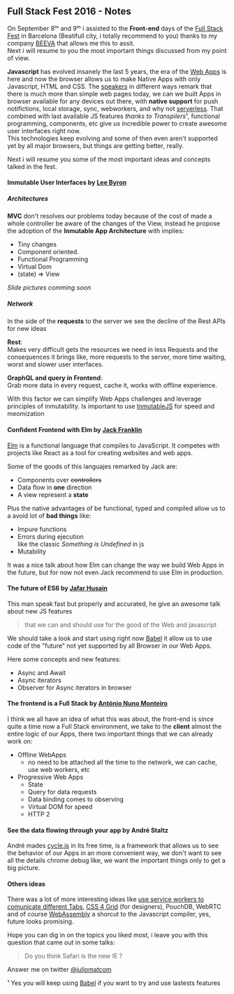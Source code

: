 ## Full Stack Fest 2016 - Notes

On September 8ᵗʰ and 9ᵗʰ i assisted to the **Front-end** days of the [Full Stack Fest](https://2016.fullstackfest.com/agenda/) in Barcelona (Beatifull city, i totally recommend to you) thanks to my company [BEEVA](https://www.beeva.com/en/) that allows me this to assit.  
Next i will resume to you the most important things discussed from my point of view.

**Javascript** has evolved insanely the last 5 years, the era of the [Web Apps](https://en.wikipedia.org/wiki/Web_application) is here and now the browser allows us to make Native Apps with only Javascript, HTML and CSS.
The [speakers](https://2016.fullstackfest.com/speakers/) in different ways remark that there is much more than simple web pages today, we can we built Apps in browser available for any devices out there, with **native support** for push notifictions, local storage, sync, webworkers, and why not [serverless](http://martinfowler.com/articles/serverless.html). That combined with last available JS features *thanks to Transpilers*¹, functional programming, components, etc give us incredible power to create awesome user interfaces right now.  
This technologies keep evolving and some of then even aren't supported yet by all major browsers, but things are getting better, really.

Next i will resume you some of the most important ideas and concepts talked in the fest.

#### Immutable User Interfaces by [Lee Byron](http://leebyron.com/)

##### Architectures
 **MVC** don't resolves our problems today because of the cost of made a whole controller be aware of the changes of the View, instead he propose the adoption of the **Inmutable App Architecture** with implies:
  - Tiny changes
  - Component oriented.
  - Functional Programming
  - Virtual Dom
  - (state) => View

*Slide pictures comming soon*

#####  Network
In the side of the **requests** to the server we see the decline of the Rest APIs for new ideas

**Rest**:   
Makes very difficult gets the resources we need in less Requests and the consequences it brings like, more requests to the server, more time waiting, worst and slower user interfaces.

**GraphQL and query in Frontend**:  
Grab more data in every request,  cache it, works with offline experience.

With this factor we can simplify Web Apps challenges and leverage principles of inmutability. Is important to use [InmutableJS](https://github.com/facebook/immutable-js) for speed and meomization



#### Confident Frontend with Elm by [Jack Franklin](https://2016.fullstackfest.com/speakers/jack-franklin/)

[Elm](http://elm-lang.org/) is a functional language that compiles to JavaScript. It competes with projects like React as a tool for creating websites and web apps.  

Some of the goods of this languajes remarked by Jack are:
- Components over ~~controllers~~
- Data flow in **one** direction
- A view represent a **state**

Plus the native advantages of be functional, typed and compiled allow us to a avoid lot of **bad things** like:
- Impure functions
- Errors during ejecution   
  like the classic *Something is Undefined* in js
- Mutability

It was a nice talk about how Elm can change the way we build Web Apps in the future, but for now not even Jack recommend to use Elm in production.

#### The future of ES6 by [Jafar Husain](https://2016.fullstackfest.com/speakers/#jafar-husain)
This man speak fast but properly and accurated, he give an awesome talk about new JS features
> that we can and should use for the good of the Web and javascript

We should take a look and start using right now [Babel](https://babeljs.io/) it allow us to use code of the "future" not yet supported by all Browser in our Web Apps.  

Here some concepts and new features:
- Async and Await
- Async iterators
- Observer for Async iterators in browser

#### The frontend is a Full Stack by [António Nuno Monteiro](https://2016.fullstackfest.com/speakers/#antonio-nuno-monteiro)
I think we all have an idea of what this was about, the front-end is since quite a time now a Full Stack environment, we take to the **client** almost the entire logic of our Apps, there two important things that we can already work on:

- Offline WebApps
  - no need to be attached all the time to the network, we can cache, use web workers, etc
- Progressive Web Apps
  - State
  - Query for data requests  
  - Data binding comes to observing
  - Virtual DOM for speed
  - HTTP 2

#### See the data flowing through your app by André Staltz
André mades [cycle.js](http://cycle.js.org/) in its free time, is a framework that allows us to see the behavior of our Apps in an more convenient way, we don't want to see all the details chrome debug like, we want the important things only to get a big picture.

#### Others ideas
There was a lot of more interesting ideas like [use service workers to comunicate different Tabs](https://2016.fullstackfest.com/speakers/andrew-dunkman/), [CSS 4 Grid](https://2016.fullstackfest.com/speakers/jen-kramer/) (for designers), PouchDB, WebRTC and of course [WebAssembly](https://2016.fullstackfest.com/speakers/bensmith/) a shorcut to the Javascript compiler, yes, future looks promising.

Hope you can dig in on the topics you liked most, i
leave you with this question that came out in some talks:

> Do you think Safari is the new IE ?

Answer me on twitter [@juliomatcom](https://twitter.com/juliomatcom)

¹ Yes you will keep using [Babel](https://babeljs.io/) if you want to try and use lastests features
